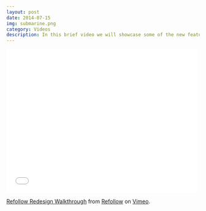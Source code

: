 ```yaml
---
layout: post
date: 2014-07-15
img: submarine.png
category: Videos
description: In this brief video we will showcase some of the new features and UI improvements for the completely redesigned version of Refollow.
---
```


<iframe src="//player.vimeo.com/video/113560649" width="500" height="375" frameborder="0" webkitallowfullscreen mozallowfullscreen allowfullscreen></iframe> <p><a href="http://vimeo.com/113560649">Refollow Redesign Walkthrough</a> from <a href="http://vimeo.com/refollow">Refollow</a> on <a href="https://vimeo.com">Vimeo</a>.</p>